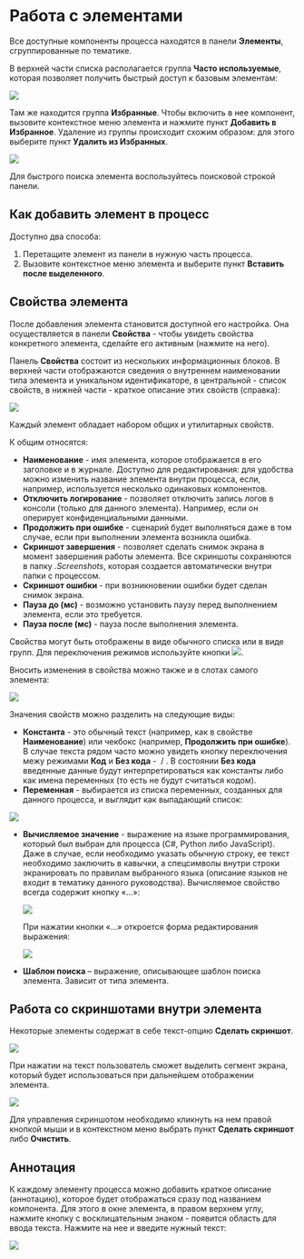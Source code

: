 # Работа с элементами

Все доступные компоненты процесса находятся в панели **Элементы**, сгруппированные по тематике. 

В верхней части списка располагается группа **Часто используемые**, которая позволяет получить быстрый доступ к базовым элементам:

![](<../../.gitbook/assets/image (887).png>)

Там же находится группа **Избранные**. Чтобы включить в нее компонент, вызовите контекстное меню элемента и нажмите пункт **Добавить в Избранное**. Удаление из группы происходит схожим образом: для этого выберите пункт **Удалить из Избранных**.

![](<../../.gitbook/assets/image (947).png>)

Для быстрого поиска элемента воспользуйтесь поисковой строкой панели.

## Как добавить элемент в процесс

Доступно два способа:

1. Перетащите элемент из панели в нужную часть процесса.
2. Вызовите контекстное меню элемента и выберите пункт **Вставить после выделенного**.

## Свойства элемента

После добавления элемента становится доступной его настройка. Она осуществляется в панели **Свойства** - чтобы увидеть свойства конкретного элемента, сделайте его активным (нажмите на него).

Панель **Свойства** состоит из нескольких информационных блоков. В верхней части отображаются сведения о внутреннем наименовании типа элемента и уникальном идентификаторе, в центральной - список свойств, в нижней части - краткое описание этих свойств (справка):

![](<../../.gitbook/assets/0 (173).png>)

Каждый элемент обладает набором общих и утилитарных свойств.    

К общим относятся:

* **Наименование** - имя элемента, которое отображается в его заголовке и в журнале. Доступно для редактирования: для удобства можно изменить название элемента внутри процесса, если, например, используется несколько одинаковых компонентов.
* **Отключить логирование** - позволяет отключить запись логов в консоли (только для данного элемента). Например, если он оперирует конфиденциальными данными.
* **Продолжить при ошибке** - сценарий будет выполняться даже в том случае, если при выполнении элемента возникла ошибка.
* **Скриншот завершения** - позволяет сделать снимок экрана в момент завершения работы элемента. Все скриншоты сохраняются в папку _.Screenshots_, которая создается автоматически внутри папки с процессом.
* **Скриншот ошибки** - при возникновении ошибки будет сделан снимок экрана.
* **Пауза до (мс)** - возможно установить паузу перед выполнением элемента, если это требуется.
* **Пауза после (мс)** - пауза после выполнения элемента.

Свойства могут быть отображены в виде обычного списка или в виде групп. Для переключения режимов используйте кнопки ![](<../../.gitbook/assets/1 (124).png>). 

Вносить изменения в свойства можно также и в слотах самого элемента:

![](<../../.gitbook/assets/2 (10).png>)

Значения свойств можно разделить на следующие виды:

* **Константа** - это обычный текст (например, как в свойстве **Наименование**) или чекбокс (например, **Продолжить при ошибке**). В случае текста рядом часто можно увидеть кнопку переключения межу режимами **Код** и **Без кода** - <img src="../../.gitbook/assets/image (803).png" alt="" data-size="line"> / <img src="../../.gitbook/assets/image (916).png" alt="" data-size="line">. В состоянии **Без кода** введенные данные будут интерпретироваться как константы либо как имена переменных (то есть не будут считаться кодом).
* **Переменная** - выбирается из списка переменных, созданных для данного процесса, и выглядит как выпадающий список:

![](<../../.gitbook/assets/3 (7).png>)

* **Вычисляемое значение** - выражение на языке программирования, который был выбран для процесса (C#, Python либо JavaScript). Даже в случае, если необходимо указать обычную строку, ее текст необходимо заключить в кавычки, а спецсимволы внутри строки экранировать по правилам выбранного языка (описание языков не входит в тематику данного руководства). Вычисляемое свойство всегда содержит кнопку «…»:

  ![](<../../.gitbook/assets/4 (5).png>)

  При нажатии кнопки «…» откроется форма редактирования выражения:

  ![](<../../.gitbook/assets/001 (19).png>)

* **Шаблон поиска** – выражение, описывающее шаблон поиска элемента. Зависит от типа элемента.

## Работа со скриншотами внутри элемента

Некоторые элементы содержат в себе текст-опцию **Сделать скриншот**.

![](<../../.gitbook/assets/1 (22).png>)

При нажатии на текст пользователь сможет выделить сегмент экрана, который будет использоваться при дальнейшем отображении элемента.

![](<../../.gitbook/assets/7 (1).png>)

Для управления скриншотом необходимо кликнуть на нем правой кнопкой мыши и в контекстном меню выбрать пункт **Сделать скриншот** либо **Очистить**.

## Аннотация

К каждому элементу процесса можно добавить краткое описание (аннотацию), которое будет отображаться сразу под названием компонента. Для этого в окне элемента, в правом верхнем углу, нажмите кнопку с восклицательным знаком - появится область для ввода текста. Нажмите на нее и введите нужный текст:

![](<../../.gitbook/assets/image (845).png>)
